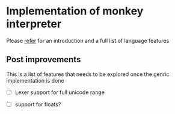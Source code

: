 # Implementation of monkey interpreter

Please [refer](https://monkeylang.org/) for an introduction and a full list of language features

## Post improvements
This is a list of features that needs to be explored once the genric implementation is done

 - [ ] Lexer support for full unicode range
 - [ ] support for floats?


